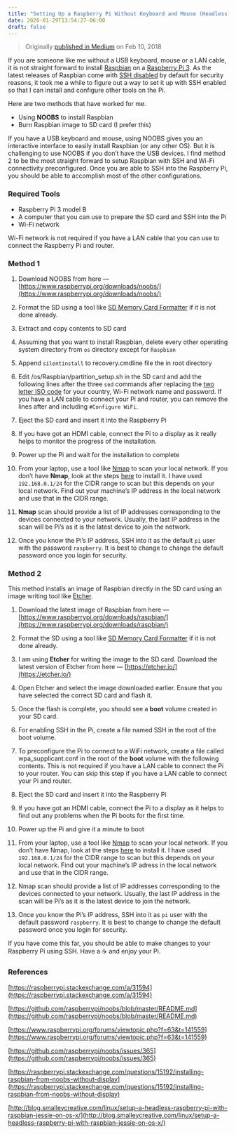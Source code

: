 ```yaml
---
title: "Setting Up a Raspberry Pi Without Keyboard and Mouse (Headless)"
date: 2020-01-29T13:54:27-06:00
draft: false
---
```


> Originally [published in Medium](https://medium.com/@maheshsenni/setting-up-a-raspberry-pi-without-keyboard-and-mouse-headless-9359e0926807) on Feb 10, 2018

If you are someone like me without a USB keyboard, mouse or a LAN cable, it is not straight forward to install [Raspbian](https://www.raspbian.org/) on a [Raspberry Pi 3](https://www.raspberrypi.org/). As the latest releases of Raspbian come with [SSH disabled](https://www.raspberrypi.org/blog/a-security-update-for-raspbian-pixel/) by default for security reasons, it took me a while to figure out a way to set it up with SSH enabled so that I can install and configure other tools on the Pi.

Here are two methods that have worked for me.

- Using **NOOBS** to install Raspbian
- Burn Raspbian image to SD card (I prefer this)

If you have a USB keyboard and mouse, using NOOBS gives you an interactive interface to easily install Raspbian (or any other OS). But it is challenging to use NOOBS if you don’t have the USB devices. I find method 2 to be the most straight forward to setup Raspbian with SSH and Wi-Fi connectivity preconfigured. Once you are able to SSH into the Raspberry Pi, you should be able to accomplish most of the other configurations.

### Required Tools

- Raspberry Pi 3 model B
- A computer that you can use to prepare the SD card and SSH into the Pi
- Wi-Fi network

Wi-Fi network is not required if you have a LAN cable that you can use to connect the Raspberry Pi and router.

### Method 1

1. Download NOOBS from here — [https://www.raspberrypi.org/downloads/noobs/](https://www.raspberrypi.org/downloads/noobs/)

2. Format the SD using a tool like [SD Memory Card Formatter](https://www.sdcard.org/downloads/formatter_4/index.html) if it is not done already.

3. Extract and copy contents to SD card

4. Assuming that you want to install Raspbian, delete every other operating system directory from `os` directory except for `Raspbian`

5. Append `silentinstall` to recovery.cmdline file the in root directory

6. Edit /os/Raspbian/partition_setup.sh in the SD card and add the following lines after the three `sed` commands after replacing the [two letter ISO code](https://en.wikipedia.org/wiki/ISO_3166-1_alpha-2) for your country, Wi-Fi network name and password. If you have a LAN cable to connect your Pi and router, you can remove the lines after and including `#Configure WiFi`.

7. Eject the SD card and insert it into the Raspberry Pi

8. If you have got an HDMI cable, connect the Pi to a display as it really helps to monitor the progress of the installation.

9. Power up the Pi and wait for the installation to complete

10. From your laptop, use a tool like [Nmap](https://nmap.org/) to scan your local network. If you don’t have **Nmap**, look at the steps [here](https://superuser.com/a/1009536) to install it. I have used `192.168.0.1/24` for the CIDR range to scan but this depends on your local network. Find out your machine’s IP address in the local network and use that in the CIDR range.

11. **Nmap** scan should provide a list of IP addresses corresponding to the devices connected to your network. Usually, the last IP address in the scan will be Pi’s as it is the latest device to join the network.

12. Once you know the Pi’s IP address, SSH into it as the default `pi` user with the password `raspberry`. It is best to change to change the default password once you login for security.

### Method 2

This method installs an image of Raspbian directly in the SD card using an image writing tool like [Etcher](https://etcher.io/).

1. Download the latest image of Raspbian from here — [https://www.raspberrypi.org/downloads/raspbian/](https://www.raspberrypi.org/downloads/raspbian/)

2. Format the SD using a tool like [SD Memory Card Formatter](https://www.sdcard.org/downloads/formatter_4/index.html) if it is not done already.

3. I am using **Etcher** for writing the image to the SD card. Download the latest version of Etcher from here — [https://etcher.io/](https://etcher.io/)

4. Open Etcher and select the image downloaded earlier. Ensure that you have selected the correct SD card and flash it.

5. Once the flash is complete, you should see a **boot** volume created in your SD card.

6. For enabling SSH in the Pi, create a file named SSH in the root of the boot volume.

7. To preconfigure the Pi to connect to a WiFi network, create a file called wpa_supplicant.conf in the root of the **boot** volume with the following contents. This is not required if you have a LAN cable to connect the Pi to your router. You can skip this step if you have a LAN cable to connect your Pi and router.

8. Eject the SD card and insert it into the Raspberry Pi

9. If you have got an HDMI cable, connect the Pi to a display as it helps to find out any problems when the Pi boots for the first time.

10. Power up the Pi and give it a minute to boot

11. From your laptop, use a tool like [Nmap](https://nmap.org/) to scan your local network. If you don’t have Nmap, look at the steps [here](https://superuser.com/a/1009536) to install it. I have used `192.168.0.1/24` for the CIDR range to scan but this depends on your local network. Find out your machine’s IP adress in the local network and use that in the CIDR range.

12. Nmap scan should provide a list of IP addresses corresponding to the devices connected to your network. Usually, the last IP address in the scan will be Pi’s as it is the latest device to join the network.

13. Once you know the Pi’s IP address, SSH into it as `pi` user with the default password `raspberry`. It is best to change to change the default password once you login for security.

If you have come this far, you should be able to make changes to your Raspberry Pi using SSH. Have a ☕️ and enjoy your Pi.

### References

[https://raspberrypi.stackexchange.com/a/31594](https://raspberrypi.stackexchange.com/a/31594)

[https://github.com/raspberrypi/noobs/blob/master/README.md](https://github.com/raspberrypi/noobs/blob/master/README.md)

[https://www.raspberrypi.org/forums/viewtopic.php?f=63&t=141559](https://www.raspberrypi.org/forums/viewtopic.php?f=63&t=141559)

[https://github.com/raspberrypi/noobs/issues/365](https://github.com/raspberrypi/noobs/issues/365)

[https://raspberrypi.stackexchange.com/questions/15192/installing-raspbian-from-noobs-without-display](https://raspberrypi.stackexchange.com/questions/15192/installing-raspbian-from-noobs-without-display)

[http://blog.smalleycreative.com/linux/setup-a-headless-raspberry-pi-with-raspbian-jessie-on-os-x/](http://blog.smalleycreative.com/linux/setup-a-headless-raspberry-pi-with-raspbian-jessie-on-os-x/)
